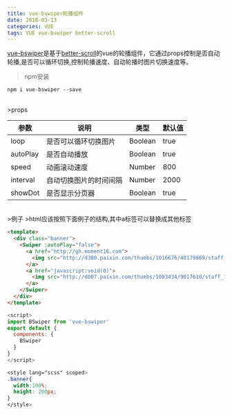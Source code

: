 ```yaml
---
title: vue-bswiper轮播组件
date: 2018-03-13
categories: VUE
tags: VUE vue-bswiper better-scroll
---
```


[vue-bswiper](https://github.com/Likely6/vue-bswiper)是基于[better-scroll](https://ustbhuangyi.github.io/better-scroll/doc/zh-hans/#better-scroll)的vue的轮播组件，它通过props控制是否自动轮播,是否可以循环切换,控制轮播速度、自动轮播时图片切换速度等。

>npm安装

	npm i vue-bswiper --save

<br/>
>props

| 参数 | 说明 | 类型 | 默认值 |
| ---- | ---- | ---- | --- |
| loop | 是否可以循环切换图片 | Boolean | true |
| autoPlay | 是否自动播放 | Boolean | true |
| speed | 动画滚动速度 | Number | 800 |
| interval | 自动切换图片的时间间隔 | Number | 2000 |
| showDot | 是否显示分页器 | Boolean | true |

<br/>
>例子
>html应该按照下面例子的结构,其中a标签可以替换成其他标签

```html
<template>
  <div class="banner">
    <Swiper :autoPlay="false">
      <a href="http://gh.moment16.com">
        <img src="http://d300.paixin.com/thumbs/1016676/40179869/staff_1024.jpg?imageView2/2/w/400/h/400">
      </a>
      <a href="javascript:void(0)">
        <img src="http://d007.paixin.com/thumbs/1003434/9017610/staff_1024.jpg?imageView2/2/w/400/h/400">
      </a>
    </Swiper>
  </div>
</template>
```

```javascript
<script>
import BSwiper from 'vue-bswiper'
export default {
  components: {
    BSwiper
  }
}
</script>
```

```css
<style lang="scss" scoped>
.banner{
  width:100%;
  height: 200px;
}
</style>
```
<br/>